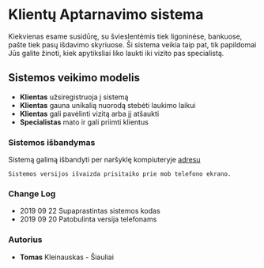 # Klientų Aptarnavimo sistema

Kiekvienas esame susidūrę, su švieslentėmis tiek ligoninėse, bankuose, pašte tiek pasų išdavimo skyriuose. 
Ši sistema veikia taip pat, tik papildomai Jūs galite žinoti, kiek apytiksliai liko laukti iki vizito pas specialistą.

## Sistemos veikimo modelis

* **Klientas** užsiregistruoja į sistemą
* **Klientas** gauna unikalią nuorodą stebėti laukimo laikui
* **Klientas** gali pavėlinti vizitą arba jį atšaukti
* **Specialistas** mato ir gali priimti klientus


### Sistemos išbandymas

Sistemą galimą išbandyti per naršyklę kompiuteryje [adresu](https://nfq-siauliai.us.lt/lightboard/)

```
Sistemos versijos išvaizda prisitaiko prie mob telefono ekrano.
```
### Change Log
* 2019 09 22 Supaprastintas sistemos kodas
* 2019 09 20 Patobulinta versija telefonams

### Autorius

* **Tomas** Kleinauskas - Šiauliai
